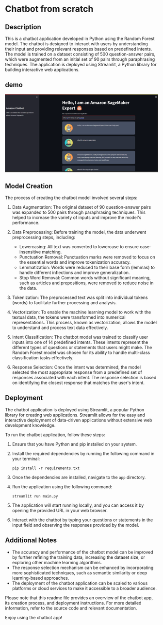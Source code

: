 # Chatbot from scratch

## Description
This is a chatbot application developed in Python using the Random Forest model. The chatbot is designed to interact with users by understanding their input and providing relevant responses based on predefined intents. The model is trained on a dataset consisting of 500 question-answer pairs, which were augmented from an initial set of 90 pairs through paraphrasing techniques. The application is deployed using Streamlit, a Python library for building interactive web applications.

## demo
![Chatbot App screenshot](https://github.com/anirudh6370/AWS-Sagemaker-Chatbot-from-Scratch/blob/main/app/static/Screenshot%202024-02-28%20195155.png)

## Model Creation
The process of creating the chatbot model involved several steps:

1. Data Augmentation: The original dataset of 90 question-answer pairs was expanded to 500 pairs through paraphrasing techniques. This helped to increase the variety of inputs and improve the model's performance.

2. Data Preprocessing: Before training the model, the data underwent preprocessing steps, including:
   - Lowercasing: All text was converted to lowercase to ensure case-insensitive matching.
   - Punctuation Removal: Punctuation marks were removed to focus on the essential words and improve tokenization accuracy.
   - Lemmatization: Words were reduced to their base form (lemmas) to handle different inflections and improve generalization.
   - Stop Word Removal: Common words without significant meaning, such as articles and prepositions, were removed to reduce noise in the data.

3. Tokenization: The preprocessed text was split into individual tokens (words) to facilitate further processing and analysis.

4. Vectorization: To enable the machine learning model to work with the textual data, the tokens were transformed into numerical representations. This process, known as vectorization, allows the model to understand and process text data effectively.

5. Intent Classification: The chatbot model was trained to classify user inputs into one of 14 predefined intents. These intents represent the different types of questions or statements that users might make. The Random Forest model was chosen for its ability to handle multi-class classification tasks effectively.

6. Response Selection: Once the intent was determined, the model selected the most appropriate response from a predefined set of responses associated with each intent. The response selection is based on identifying the closest response that matches the user's intent.

## Deployment
The chatbot application is deployed using Streamlit, a popular Python library for creating web applications. Streamlit allows for the easy and interactive deployment of data-driven applications without extensive web development knowledge.

To run the chatbot application, follow these steps:

1. Ensure that you have Python and pip installed on your system.

2. Install the required dependencies by running the following command in your terminal:
   ```
   pip install -r requirements.txt
   ```

3. Once the dependencies are installed, navigate to the `app` directory.

4. Run the application using the following command:
   ```
   streamlit run main.py
   ```

5. The application will start running locally, and you can access it by opening the provided URL in your web browser.

6. Interact with the chatbot by typing your questions or statements in the input field and observing the responses provided by the model.


## Additional Notes
- The accuracy and performance of the chatbot model can be improved by further refining the training data, increasing the dataset size, or exploring other machine learning algorithms.
- The response selection mechanism can be enhanced by incorporating more sophisticated techniques, such as semantic similarity or deep learning-based approaches.
- The deployment of the chatbot application can be scaled to various platforms or cloud services to make it accessible to a broader audience.

Please note that this readme file provides an overview of the chatbot app, its creation process, and deployment instructions. For more detailed information, refer to the source code and relevant documentation.

Enjoy using the chatbot app!
